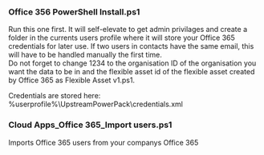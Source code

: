 ### Office 356 PowerShell Install.ps1  
Run this one first. It will self-elevate to get admin privilages and create a folder in the currents users profile where it will store your Office 365 credentials for later use. If two users in contacts have the same email, this will have to be handled manually the first time.  
Do not forget to change 1234 to the organisation ID of the organisation you want the data to be in and the flexible asset id of the flexible asset created by Office 365 as Flexible Asset v1.ps1.  
  
Credentials are stored here: %userprofile%\UpstreamPowerPack\credentials.xml

### Cloud Apps_Office 365_Import users.ps1  
Imports Office 365 users from your companys Office 365 